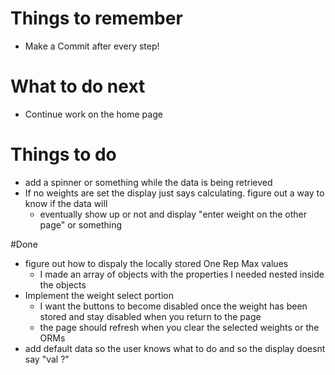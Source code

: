 # Things to remember
* Make a Commit after every step! 

# What to do next
* Continue work on the home page

# Things to do
* add a spinner or something while the data is being retrieved
* If no weights are set the display just says calculating. figure out a way to know if the data will
    * eventually show up or not and display "enter weight on the other page" or something 


#Done
* figure out how to dispaly the locally stored One Rep Max values
    * I made an array of objects with the properties I needed nested inside the objects
* Implement the weight select portion
    * I want the buttons to become disabled once the weight has been stored and stay disabled when you return to the page
    * the page should refresh when you clear the selected weights or the ORMs
* add default data so the user knows what to do and so the display doesnt say "val ?"